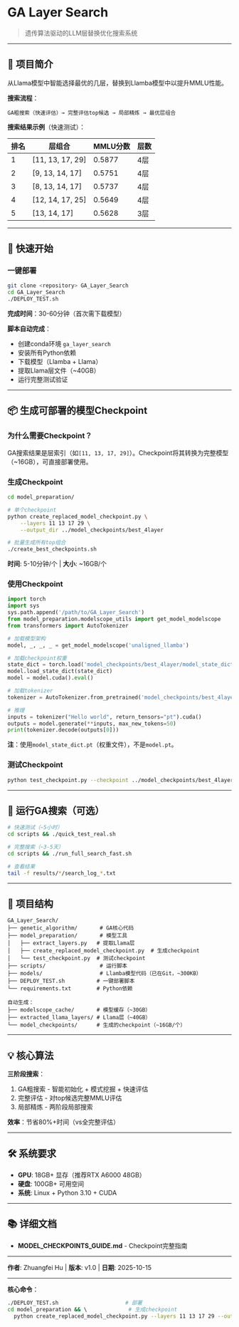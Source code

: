 # GA Layer Search

> 遗传算法驱动的LLM层替换优化搜索系统

---

## 🎯 项目简介

从Llama模型中智能选择最优的几层，替换到Llamba模型中以提升MMLU性能。

**搜索流程**：
```
GA粗搜索（快速评估）→ 完整评估top候选 → 局部精炼 → 最优层组合
```

**搜索结果示例**（快速测试）：

| 排名 | 层组合 | MMLU分数 | 层数 |
|------|---------|----------|------|
| 1 | [11, 13, 17, 29] | 0.5877 | 4层 |
| 2 | [9, 13, 14, 17] | 0.5751 | 4层 |
| 3 | [8, 13, 14, 17] | 0.5737 | 4层 |
| 4 | [12, 14, 17, 25] | 0.5649 | 4层 |
| 5 | [13, 14, 17] | 0.5628 | 3层 |

---

## 🚀 快速开始

### 一键部署

```bash
git clone <repository> GA_Layer_Search
cd GA_Layer_Search
./DEPLOY_TEST.sh
```

**完成时间**：30-60分钟（首次需下载模型）

**脚本自动完成**：
- 创建conda环境 `ga_layer_search`
- 安装所有Python依赖
- 下载模型（Llamba + Llama）
- 提取Llama层文件（~40GB）
- 运行完整测试验证

---

## 📦 生成可部署的模型Checkpoint

### 为什么需要Checkpoint？

GA搜索结果是层索引（如`[11, 13, 17, 29]`）。Checkpoint将其转换为完整模型（~16GB），可直接部署使用。

### 生成Checkpoint

```bash
cd model_preparation/

# 单个checkpoint
python create_replaced_model_checkpoint.py \
    --layers 11 13 17 29 \
    --output_dir ../model_checkpoints/best_4layer

# 批量生成所有top组合
./create_best_checkpoints.sh
```

**时间**: 5-10分钟/个 | **大小**: ~16GB/个

### 使用Checkpoint

```python
import torch
import sys
sys.path.append('/path/to/GA_Layer_Search')
from model_preparation.modelscope_utils import get_model_modelscope
from transformers import AutoTokenizer

# 加载模型架构
model, _, _, _ = get_model_modelscope('unaligned_llamba')

# 加载checkpoint权重
state_dict = torch.load('model_checkpoints/best_4layer/model_state_dict.pt')
model.load_state_dict(state_dict)
model = model.cuda().eval()

# 加载tokenizer
tokenizer = AutoTokenizer.from_pretrained('model_checkpoints/best_4layer/tokenizer')

# 推理
inputs = tokenizer("Hello world", return_tensors="pt").cuda()
outputs = model.generate(**inputs, max_new_tokens=50)
print(tokenizer.decode(outputs[0]))
```

**注**：使用`model_state_dict.pt`（权重文件），不是`model.pt`。

### 测试Checkpoint

```bash
python test_checkpoint.py --checkpoint ../model_checkpoints/best_4layer --full_eval --limit 100
```

---

## 🔬 运行GA搜索（可选）

```bash
# 快速测试（~5小时）
cd scripts && ./quick_test_real.sh

# 完整搜索（~3-5天）
cd scripts && ./run_full_search_fast.sh

# 查看结果
tail -f results/*/search_log_*.txt
```

---

## 📂 项目结构

```
GA_Layer_Search/
├── genetic_algorithm/       # GA核心代码
├── model_preparation/       # 模型工具
│   ├── extract_layers.py   # 提取Llama层
│   ├── create_replaced_model_checkpoint.py  # 生成checkpoint
│   └── test_checkpoint.py  # 测试checkpoint
├── scripts/                 # 运行脚本
├── models/                  # Llamba模型代码（已在Git，~300KB）
├── DEPLOY_TEST.sh          # 一键部署脚本
└── requirements.txt        # Python依赖

自动生成：
├── modelscope_cache/       # 模型缓存（~30GB）
├── extracted_llama_layers/ # Llama层（~40GB）
└── model_checkpoints/      # 生成的checkpoint（~16GB/个）
```

---

## 💡 核心算法

**三阶段搜索**：
1. GA粗搜索 - 智能初始化 + 模式挖掘 + 快速评估
2. 完整评估 - 对top候选完整MMLU评估
3. 局部精炼 - 两阶段局部搜索

**效率**：节省80%+时间（vs全完整评估）

---

## 🛠️ 系统要求

- **GPU**: 18GB+ 显存（推荐RTX A6000 48GB）
- **硬盘**: 100GB+ 可用空间
- **系统**: Linux + Python 3.10 + CUDA

---

## 📚 详细文档

- **MODEL_CHECKPOINTS_GUIDE.md** - Checkpoint完整指南

---

**作者**: Zhuangfei Hu | **版本**: v1.0 | **日期**: 2025-10-15

---

**核心命令**：

```bash
./DEPLOY_TEST.sh                     # 部署
cd model_preparation && \             # 生成checkpoint
  python create_replaced_model_checkpoint.py --layers 11 13 17 29 --output_dir ../model_checkpoints/best
```
